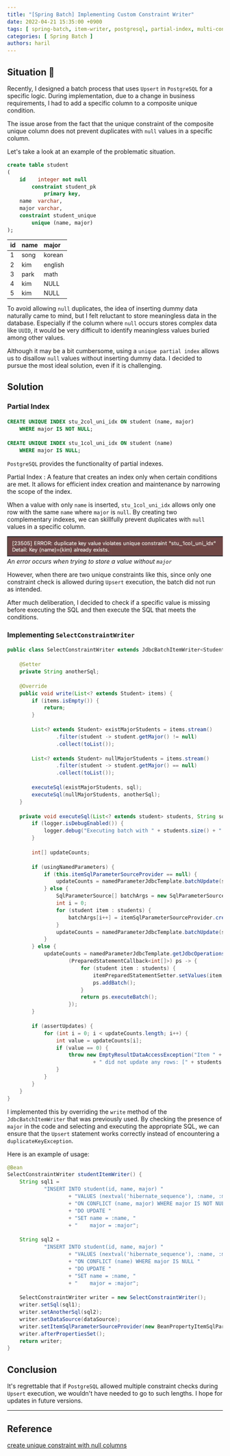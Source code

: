 ```yaml
---
title: "[Spring Batch] Implementing Custom Constraint Writer"
date: 2022-04-21 15:35:00 +0900
tags: [ spring-batch, item-writer, postgresql, partial-index, multi-constraint ]
categories: [ Spring Batch ]
authors: haril
---
```


## Situation 🧐

Recently, I designed a batch process that uses `Upsert` in `PostgreSQL` for a specific logic. During implementation, due
to a change in business requirements, I had to add a specific column to a composite unique condition.

The issue arose from the fact that the unique constraint of the composite unique column does not prevent duplicates
with `null` values in a specific column.

Let's take a look at an example of the problematic situation.

```sql
create table student
(
    id    integer not null
        constraint student_pk
            primary key,
    name  varchar,
    major varchar,
    constraint student_unique
        unique (name, major)
);
```

| id | name | major   |
|:---|:-----|:--------|
| 1  | song | korean  |
| 2  | kim  | english |
| 3  | park | math    |
| 4  | kim  | NULL    |
| 5  | kim  | NULL    |

To avoid allowing `null` duplicates, the idea of inserting dummy data naturally came to mind, but I felt reluctant to
store meaningless data in the database. Especially if the column where `null` occurs stores complex data like `UUID`, it
would be very difficult to identify meaningless values buried among other values.

Although it may be a bit cumbersome, using a `unique partial index` allows us to disallow `null` values without
inserting dummy data. I decided to pursue the most ideal solution, even if it is challenging.

## Solution

### Partial Index

```sql
CREATE UNIQUE INDEX stu_2col_uni_idx ON student (name, major)
    WHERE major IS NOT NULL;

CREATE UNIQUE INDEX stu_1col_uni_idx ON student (name)
    WHERE major IS NULL;
```

`PostgreSQL` provides the functionality of partial indexes.

Partial Index
: A feature that creates an index only when certain conditions are met. It allows for efficient index creation and
maintenance by narrowing the scope of the index.

When a value with only `name` is inserted, `stu_1col_uni_idx` allows only one row with the same `name` where `major`
is `null`. By creating two complementary indexes, we can skillfully prevent duplicates with `null` values in a specific
column.

![duplicate error](./duplicatekeyerror.webp)
_An error occurs when trying to store a value without `major`_

However, when there are two unique constraints like this, since only one constraint check is allowed during `Upsert`
execution, the batch did not run as intended.

After much deliberation, I decided to check if a specific value is missing before executing the SQL and then execute the
SQL that meets the conditions.

### Implementing `SelectConstraintWriter`

```java
public class SelectConstraintWriter extends JdbcBatchItemWriter<Student> {

    @Setter
    private String anotherSql;

    @Override
    public void write(List<? extends Student> items) {
        if (items.isEmpty()) {
            return;
        }

        List<? extends Student> existMajorStudents = items.stream()
                .filter(student -> student.getMajor() != null)
                .collect(toList());

        List<? extends Student> nullMajorStudents = items.stream()
                .filter(student -> student.getMajor() == null)
                .collect(toList());

        executeSql(existMajorStudents, sql);
        executeSql(nullMajorStudents, anotherSql);
    }

    private void executeSql(List<? extends student> students, String sql) {
        if (logger.isDebugEnabled()) {
            logger.debug("Executing batch with " + students.size() + " items.");
        }

        int[] updateCounts;

        if (usingNamedParameters) {
            if (this.itemSqlParameterSourceProvider == null) {
                updateCounts = namedParameterJdbcTemplate.batchUpdate(sql, students.toArray(new Map[students.size()]));
            } else {
                SqlParameterSource[] batchArgs = new SqlParameterSource[students.size()];
                int i = 0;
                for (student item : students) {
                    batchArgs[i++] = itemSqlParameterSourceProvider.createSqlParameterSource(item);
                }
                updateCounts = namedParameterJdbcTemplate.batchUpdate(sql, batchArgs);
            }
        } else {
            updateCounts = namedParameterJdbcTemplate.getJdbcOperations().execute(sql,
                    (PreparedStatementCallback<int[]>) ps -> {
                        for (student item : students) {
                            itemPreparedStatementSetter.setValues(item, ps);
                            ps.addBatch();
                        }
                        return ps.executeBatch();
                    });
        }

        if (assertUpdates) {
            for (int i = 0; i < updateCounts.length; i++) {
                int value = updateCounts[i];
                if (value == 0) {
                    throw new EmptyResultDataAccessException("Item " + i + " of " + updateCounts.length
                            + " did not update any rows: [" + students.get(i) + "]", 1);
                }
            }
        }
    }
}
```

I implemented this by overriding the `write` method of the `JdbcBatchItemWriter` that was previously used. By checking
the presence of `major` in the code and selecting and executing the appropriate SQL, we can ensure that the `Upsert`
statement works correctly instead of encountering a `duplicateKeyException`.

Here is an example of usage:

```java
@Bean
SelectConstraintWriter studentItemWriter() {
    String sql1 =
            "INSERT INTO student(id, name, major) "
                    + "VALUES (nextval('hibernate_sequence'), :name, :major) "
                    + "ON CONFLICT (name, major) WHERE major IS NOT NULL "
                    + "DO UPDATE "
                    + "SET name = :name, "
                    + "    major = :major";

    String sql2 =
            "INSERT INTO student(id, name, major) "
                    + "VALUES (nextval('hibernate_sequence'), :name, :major) "
                    + "ON CONFLICT (name) WHERE major IS NULL "
                    + "DO UPDATE "
                    + "SET name = :name, "
                    + "    major = :major";

    SelectConstraintWriter writer = new SelectConstraintWriter();
    writer.setSql(sql1);
    writer.setAnotherSql(sql2);
    writer.setDataSource(dataSource);
    writer.setItemSqlParameterSourceProvider(new BeanPropertyItemSqlParameterSourceProvider<>());
    writer.afterPropertiesSet();
    return writer;
}
```

## Conclusion

It's regrettable that if `PostgreSQL` allowed multiple constraint checks during `Upsert` execution, we wouldn't have
needed to go to such lengths. I hope for updates in future versions.

---

## Reference

[create unique constraint with null columns](https://stackoverflow.com/questions/8289100/create-unique-constraint-with-null-columns)
